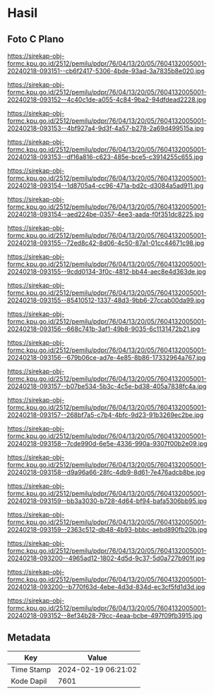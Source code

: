 # Hasil

## Foto C Plano

https://sirekap-obj-formc.kpu.go.id/2512/pemilu/pdpr/76/04/13/20/05/7604132005001-20240218-093151--cb6f2417-5306-4bde-93ad-3a7835b8e020.jpg

https://sirekap-obj-formc.kpu.go.id/2512/pemilu/pdpr/76/04/13/20/05/7604132005001-20240218-093152--4c40c1de-a055-4c84-9ba2-94dfdead2228.jpg

https://sirekap-obj-formc.kpu.go.id/2512/pemilu/pdpr/76/04/13/20/05/7604132005001-20240218-093153--4bf927a4-9d3f-4a57-b278-2a69d499515a.jpg

https://sirekap-obj-formc.kpu.go.id/2512/pemilu/pdpr/76/04/13/20/05/7604132005001-20240218-093153--df16a816-c623-485e-bce5-c3914255c655.jpg

https://sirekap-obj-formc.kpu.go.id/2512/pemilu/pdpr/76/04/13/20/05/7604132005001-20240218-093154--1d8705a4-cc96-471a-bd2c-d3084a5ad911.jpg

https://sirekap-obj-formc.kpu.go.id/2512/pemilu/pdpr/76/04/13/20/05/7604132005001-20240218-093154--aed224be-0357-4ee3-aada-f0f351dc8225.jpg

https://sirekap-obj-formc.kpu.go.id/2512/pemilu/pdpr/76/04/13/20/05/7604132005001-20240218-093155--72ed8c42-8d06-4c50-87a1-01cc44671c98.jpg

https://sirekap-obj-formc.kpu.go.id/2512/pemilu/pdpr/76/04/13/20/05/7604132005001-20240218-093155--9cdd0134-3f0c-4812-bb44-aec8e4d363de.jpg

https://sirekap-obj-formc.kpu.go.id/2512/pemilu/pdpr/76/04/13/20/05/7604132005001-20240218-093155--85410512-1337-48d3-9bb6-27ccab00da99.jpg

https://sirekap-obj-formc.kpu.go.id/2512/pemilu/pdpr/76/04/13/20/05/7604132005001-20240218-093156--668c741b-3af1-49b8-9035-6c1131472b21.jpg

https://sirekap-obj-formc.kpu.go.id/2512/pemilu/pdpr/76/04/13/20/05/7604132005001-20240218-093156--679b06ce-ad7e-4e85-8b86-17332964a767.jpg

https://sirekap-obj-formc.kpu.go.id/2512/pemilu/pdpr/76/04/13/20/05/7604132005001-20240218-093157--b07be534-5b3c-4c5e-bd38-405a7838fc4a.jpg

https://sirekap-obj-formc.kpu.go.id/2512/pemilu/pdpr/76/04/13/20/05/7604132005001-20240218-093157--268bf7a5-c7b4-4bfc-9d23-91b3269ec2be.jpg

https://sirekap-obj-formc.kpu.go.id/2512/pemilu/pdpr/76/04/13/20/05/7604132005001-20240218-093158--7cde990d-6e5e-4336-990a-9307f00b2e09.jpg

https://sirekap-obj-formc.kpu.go.id/2512/pemilu/pdpr/76/04/13/20/05/7604132005001-20240218-093158--d9a96a66-28fc-4db9-8d61-7e476adcb8be.jpg

https://sirekap-obj-formc.kpu.go.id/2512/pemilu/pdpr/76/04/13/20/05/7604132005001-20240218-093159--bb3a3030-b728-4d64-bf94-bafa5306bb95.jpg

https://sirekap-obj-formc.kpu.go.id/2512/pemilu/pdpr/76/04/13/20/05/7604132005001-20240218-093159--2363c512-db48-4b93-bbbc-aebd890fb20b.jpg

https://sirekap-obj-formc.kpu.go.id/2512/pemilu/pdpr/76/04/13/20/05/7604132005001-20240218-093200--4965ad12-1802-4d5d-9c37-5d0a727b901f.jpg

https://sirekap-obj-formc.kpu.go.id/2512/pemilu/pdpr/76/04/13/20/05/7604132005001-20240218-093200--b770f63d-4ebe-4d3d-834d-ec3cf5fd1d3d.jpg

https://sirekap-obj-formc.kpu.go.id/2512/pemilu/pdpr/76/04/13/20/05/7604132005001-20240218-093152--8ef34b28-79cc-4eaa-bcbe-497f09fb3915.jpg


## Metadata

| Key        | Value               |
| ---------- | ------------------- |
| Time Stamp | 2024-02-19 06:21:02 |
| Kode Dapil | 7601                |



